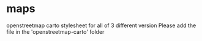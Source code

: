 # maps
openstreetmap carto stylesheet for all of 3 different version
Please add the file in the 'openstreetmap-carto' folder
